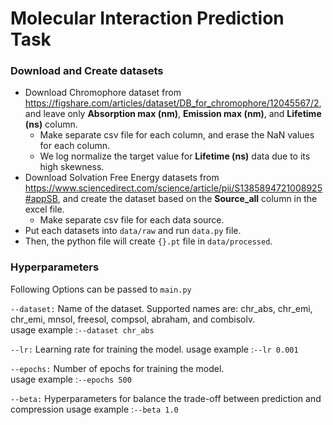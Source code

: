 # Molecular Interaction Prediction Task

### Download and Create datasets
- Download Chromophore dataset from https://figshare.com/articles/dataset/DB_for_chromophore/12045567/2, and leave only **Absorption max (nm)**,  **Emission max (nm)**, and **Lifetime (ns)** column.
    - Make separate csv file for each column, and erase the NaN values for each column.
    - We log normalize the target value for **Lifetime (ns)** data due to its high skewness.
- Download Solvation Free Energy datasets from https://www.sciencedirect.com/science/article/pii/S1385894721008925#appSB, and create the dataset based on the **Source_all** column in the excel file.
    - Make separate csv file for each data source.
- Put each datasets into ``data/raw`` and run ``data.py`` file.
- Then, the python file will create ``{}.pt`` file in ``data/processed``.

### Hyperparameters
Following Options can be passed to `main.py`

`--dataset:`
Name of the dataset. Supported names are: chr_abs, chr_emi, chr_emi, mnsol, freesol, compsol, abraham, and combisolv.  
usage example :`--dataset chr_abs`

`--lr:`
Learning rate for training the model. 
usage example :`--lr 0.001`

`--epochs:`
Number of epochs for training the model.  
usage example :`--epochs 500`

`--beta:`
Hyperparameters for balance the trade-off between prediction and compression
usage example :`--beta 1.0`